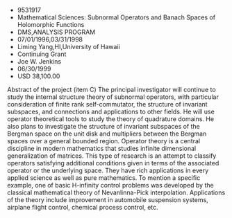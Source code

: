 
* 9531917
* Mathematical Sciences: Subnormal Operators and Banach Spaces of Holomorphic Functions
* DMS,ANALYSIS PROGRAM
* 07/01/1996,03/31/1998
* Liming Yang,HI,University of Hawaii
* Continuing Grant
* Joe W. Jenkins
* 06/30/1999
* USD 38,100.00

Abstract of the project (item C) The principal investigator will continue to
study the internal structure theory of subnormal operators, with particular
consideration of finite rank self-commutator, the structure of invariant
subspaces, and connections and applications to other fields. He will use
operator theoretical tools to study the theory of quadrature domains. He also
plans to investigate the structure of invariant subspaces of the Bergman space
on the unit disk and multipliers between the Bergman spaces over a general
bounded region. Operator theory is a central discipline in modern mathematics
that studies infinite dimensional generalization of matrices. This type of
research is an attempt to classify operators satisfying additional conditions
given in terms of the associated operator or the underlying space. They have
rich applications in every applied science as well as pure mathematics. To
mention a specific example, one of basic H-infinity control problems was
developed by the classical mathematical theory of Nevanlinna-Pick interpolation.
Applications of the theory include improvement in automobile suspension systems,
airplane flight control, chemical process control, etc.
